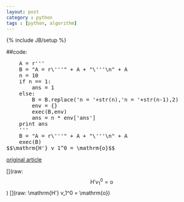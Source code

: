 ```yaml
---
layout: post
category : python
tags : [python, algorithm]
---
```

{% include JB/setup %}

##code:
<pre class="prettyprint linenums">
    A = r'''
    B = "A = r\'''" + A + "\'''\n" + A
    n = 10
    if n == 1:
        ans = 1
    else:
        B = B.replace('n = '+str(n),'n = '+str(n-1),2)
        env = {}
        exec(B,env)
        ans = n * env['ans']
    print ans
    '''
    B = "A = r\'''" + A + "\'''\n" + A
    exec(B)
$$\mathrm{H'} v_1^0 = \mathrm{o}$$
</pre>


[original article](http://scturtle.is-programmer.com/posts/34225.html)

[](raw: $$\mathrm{H'} v_1^0 = \mathrm{o}$$)
[](raw: \mathrm{H'} v_1^0 = \mathrm{o})